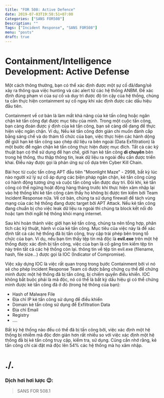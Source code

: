```yaml
---
title: "FOR 508: Active Defence"
date: 2019-07-03T19:58:51+07:00
Categories: ["SANS FOR508"]
Description: ""
Tags: ["Incident Response", "SANS FOR508"]
menu: "posts"
draft: true
---
```



# Containment/Intelligence Development: Active Defense

Một cách thông thường, bạn có thể xác định được một sự cố đã/đang/sẽ xảy ra thông qua việc hunting và các alert từ các hệ thống ANBM. Để xác định đúng phạm vi của sự cố và duy trì được độ tin cậy của hệ thống, chúng ta cần thực hiện containment sự cố ngay khi xác định được các dấu hiệu đầu tiên.

Containment về cơ bản là làm mất khả năng của kẻ tấn công hoặc ngăn chặn kẻ tấn công đạt được mục tiêu của mình. Trong một cuộc tấn công, bạn càng đoán được ý định của kẻ tấn công, bạn sẽ càng dễ dang để thực hiện việc ngăn chặn. Ví dụ, Nếu kẻ tấn công đơn giản chi muốn đánh cắp bằng sáng chế và do thám tổ chức của bạn, việc thực hiện các hành dộng để giứi hạn kẻ tấn công sao chép dữ liệu ra bên ngoài (Data Exfiltration) là một bước để ngăn chặn kẻ tấn công thực hiện được mục đích. Tất cả các kỹ thuật bạn có thể sử dụng để hạn chế, giới hạn kẻ tấn công **di chuyển** bên trong hệ thống, thu thập thông tin, leak dữ liệu ra ngoài đều cần được triển khai. Điều này được gọi là phản ứng sự cố dựa trên Cyber Kill Chain.

Bài học từ cuộc tấn công APT đầu tiên "Moonlight Maze" - 2998, bất kỳ lúc nào người xử lý sự cố áp dụng các biện pháp ngăn chặn, kẻ tấn công cũng có hành động tương ứng và cuộc tấn công vẫn được duy trì. Đôi khi, kẻ tấn công có thể  ngừng hoặt động hàng tháng trước khi thực hiện xâm nhập lại vào hệ thống khi kẻ tấn công cảm thấy họ không bị được tìm kiếm bởi Team Incident Response nữa. Về cơ bản, chúng ta sử dụng firewall để tách vùng mạng của các hệ thống đang được target bởi APT Attack. Nếu kẻ tấn công đang chuẩn bị cho việc leak dữ liệu ra ngoài thì chúng ta block kết nối đó hoặc tạm thời ngắt hệ thông khỏi mạng internet.

Sau khi hoàn thành việc giới hạn kẻ tấn công, chúng ta nên tổng hợp, phân tích các kỹ thuật, hành vi của kẻ tấn công. Mục tiêu của việc này là để xác định tất cả các hệ thống đã bị tấn công, truy cập trái phép bên trong tổ chức của bạn. Ví dụ, nếu bạn tìm thấy tệp tin mã độc là **evil.exe** trên một hệ thống được xác định bị tấn công, việc của bạn là cố găng tìm kiếm tệp tin này trên tất cả các hệ thống còn lại. thông tin về tệp tin evil.exe (filename, hash, file size...) được gọi là IOC (Indicator of Compromise).

Việc xây dựng IOC là việc rất quan trọng trong bước Containment bởi vì nó sẽ cho phép Incident Response Team có được bằng chứng cụ thể để chứng minh được một hệ thống đã bị tấn công, bị chiếm quyền điều khiển. IOC không bắt buộc phải là mã độc, nó có thể là bất kỳ dấu hiệu gì có thể chứng minh được kẻ tấn công đã ở đó (trong hệ thông của bạn):

- Hash of Malware File
- Địa chỉ IP kẻ tấn công sử dụng để điều khiển
- Domain kẻ tấn công sử dụng để Exfiltration Data
- Địa chỉ Email
- Registry
- ....

Bất kỳ hệ thống nào đều có thể đã bị tấn công bởi, việc xác định một hệ thống bị nhiễm mã độc đơn giản hơn rất nhiều so với việc xác định một hệ thống đã bị kẻ tấn công truy cập, kiểm tra, sử dụng. Cũng cần nhớ rằng, kẻ tấn công chỉ cài đặt mã độc lên 54% các hệ thống mà họ xâm nhập.

# ./.
### Dịch hơi hơi lược   :wink::

> SANS FOR 508.1
